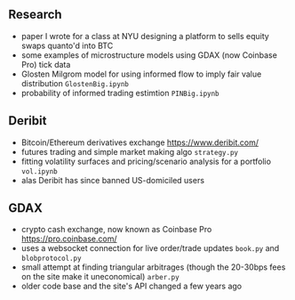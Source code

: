 ## Research
- paper I wrote for a class at NYU designing a platform to sells equity swaps quanto'd into BTC  
- some examples of microstructure models using GDAX (now Coinbase Pro) tick data
- Glosten Milgrom model for using informed flow to imply fair value distribution <code>GlostenBig.ipynb</code>
- probability of informed trading estimtion <code>PINBig.ipynb</code>

## Deribit
- Bitcoin/Ethereum derivatives exchange https://www.deribit.com/
- futures trading and simple market making algo <code>strategy.py</code>
- fitting volatility surfaces and pricing/scenario analysis for a portfolio <code>vol.ipynb</code>
- alas Deribit has since banned US-domiciled users

## GDAX
- crypto cash exchange, now known as Coinbase Pro https://pro.coinbase.com/
- uses a websocket connection for live order/trade updates <code>book.py</code> and <code>blobprotocol.py</code>
- small attempt at finding triangular arbitrages (though the 20-30bps fees on the site make it uneconomical) <code>arber.py</code>
- older code base and the site's API changed a few years ago


